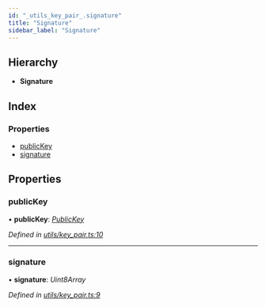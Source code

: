 ```yaml
---
id: "_utils_key_pair_.signature"
title: "Signature"
sidebar_label: "Signature"
---
```


## Hierarchy

* **Signature**

## Index

### Properties

* [publicKey](_utils_key_pair_.signature.md#publickey)
* [signature](_utils_key_pair_.signature.md#signature)

## Properties

###  publicKey

• **publicKey**: *[PublicKey](../classes/_utils_key_pair_.publickey.md)*

*Defined in [utils/key_pair.ts:10](https://github.com/nearprotocol/nearlib/blob/a0bd9b2/src.ts/utils/key_pair.ts#L10)*

___

###  signature

• **signature**: *Uint8Array*

*Defined in [utils/key_pair.ts:9](https://github.com/nearprotocol/nearlib/blob/a0bd9b2/src.ts/utils/key_pair.ts#L9)*
